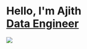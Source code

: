 # Hello, I'm Ajith <br/><a href="https://github.com/ajith-suraparaju">Data Engineer</a></h1>

<a href="https://www.linkedin.com/in/ajith-suraparaju/"><img src="https://img.shields.io/badge/-LinkedIn-0072b1?&style=for-the-badge&logo=linkedin&logoColor=white" /></a>

